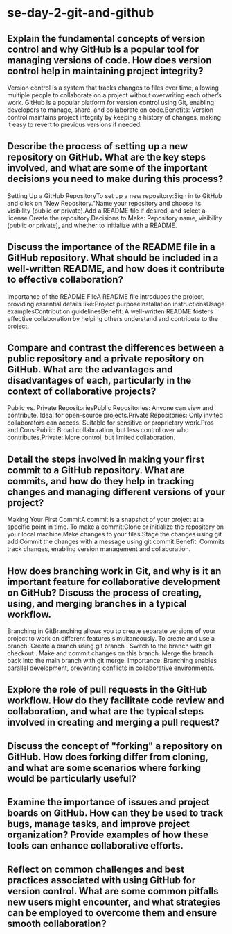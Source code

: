 # se-day-2-git-and-github
## Explain the fundamental concepts of version control and why GitHub is a popular tool for managing versions of code. How does version control help in maintaining project integrity?

Version control is a system that tracks changes to files over time, allowing multiple people to collaborate on a project without overwriting each other’s work. GitHub is a popular platform for version control using Git, enabling developers to manage, share, and collaborate on code.Benefits: Version control maintains project integrity by keeping a history of changes, making it easy to revert to previous versions if needed.

## Describe the process of setting up a new repository on GitHub. What are the key steps involved, and what are some of the important decisions you need to make during this process?

Setting Up a GitHub RepositoryTo set up a new repository:Sign in to GitHub and click on "New Repository."Name your repository and choose its visibility (public or private).Add a README file if desired, and select a license.Create the repository.Decisions to Make: Repository name, visibility (public or private), and whether to initialize with a README.

## Discuss the importance of the README file in a GitHub repository. What should be included in a well-written README, and how does it contribute to effective collaboration?

Importance of the README FileA README file introduces the project, providing essential details like:Project purposeInstallation instructionsUsage examplesContribution guidelinesBenefit: A well-written README fosters effective collaboration by helping others understand and contribute to the project.

## Compare and contrast the differences between a public repository and a private repository on GitHub. What are the advantages and disadvantages of each, particularly in the context of collaborative projects?

Public vs. Private RepositoriesPublic Repositories: Anyone can view and contribute. Ideal for open-source projects.Private Repositories: Only invited collaborators can access. Suitable for sensitive or proprietary work.Pros and Cons:Public: Broad collaboration, but less control over who contributes.Private: More control, but limited collaboration.
## Detail the steps involved in making your first commit to a GitHub repository. What are commits, and how do they help in tracking changes and managing different versions of your project?

Making Your First CommitA commit is a snapshot of your project at a specific point in time. To make a commit:Clone or initialize the repository on your local machine.Make changes to your files.Stage the changes using git add.Commit the changes with a message using git commit.Benefit: Commits track changes, enabling version management and collaboration.

## How does branching work in Git, and why is it an important feature for collaborative development on GitHub? Discuss the process of creating, using, and merging branches in a typical workflow.

Branching in GitBranching allows you to create separate versions of your project to work on different features simultaneously. 
To create and use a branch:
Create a branch using git branch <branch-name>.
Switch to the branch with git checkout <branch-name>.
Make and commit changes on this branch.
Merge the branch back into the main branch with git merge.
Importance: Branching enables parallel development, preventing conflicts in collaborative environments.

## Explore the role of pull requests in the GitHub workflow. How do they facilitate code review and collaboration, and what are the typical steps involved in creating and merging a pull request?

## Discuss the concept of "forking" a repository on GitHub. How does forking differ from cloning, and what are some scenarios where forking would be particularly useful?

## Examine the importance of issues and project boards on GitHub. How can they be used to track bugs, manage tasks, and improve project organization? Provide examples of how these tools can enhance collaborative efforts.

## Reflect on common challenges and best practices associated with using GitHub for version control. What are some common pitfalls new users might encounter, and what strategies can be employed to overcome them and ensure smooth collaboration?
